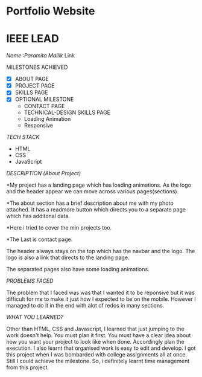 # Portfolio Website
# IEEE LEAD

*Name :Paramita Mallik*
Link

MILESTONES ACHIEVED
* [x] ABOUT PAGE
* [x] PROJECT PAGE
* [x] SKILLS PAGE
* [x] OPTIONAL MILESTONE 
    * CONTACT PAGE
    * TECHNICAL-DESIGN SKILLS PAGE
    * Loading Animation
    * Responsive


*TECH STACK*
* HTML
* CSS
* JavaScript

*DESCRIPTION (About Project)*

*My project has a landing page which has loading animations. As the logo and the header appear we can move across various pages(sections).

*The about section has a brief description about me with my photo attached. It has a readmore button which directs you to a separate page which has additonal data.

*Here i tried to cover the min projects too.

*The Last is contact page.

The header always stays on the top which has the navbar and the logo. The logo is also a link that directs to the landing page.

The separated pages also have some loading animations.

*PROBLEMS FACED*

The problem that I faced was was that I wanted it to be reponsive but it was difficult for me to make it just how I expected to be on the mobile. However I managed to do it in the end with alot of redos in many sections.


*WHAT YOU LEARNED?*

Other than HTML, CSS and Javascript, I learned that just jumping to the work doesn't help. You must plan it first. You must have a clear idea about how you want your project to look like when done. Accordingly plan the execution. I also learnt that organised work is easy to edit and develop. I got this project when I was bombarded with college assignments all at once. Still I could achieve the milestone. So, i definitely learnt time management from this project.